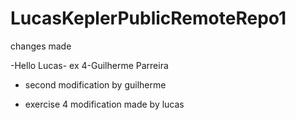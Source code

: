 # LucasKeplerPublicRemoteRepo1

changes made

-Hello Lucas- ex 4-Guilherme Parreira

- second modification by guilherme

- exercise 4 modification made by lucas
